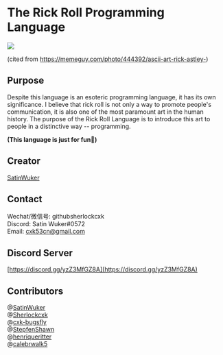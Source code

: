 # The Rick Roll Programming Language

![](https://memeguy.com/photos/images/ascii-art-rick-astley--444392.gif)

(cited from https://memeguy.com/photo/444392/ascii-art-rick-astley-)

## Purpose
Despite this language is an esoteric programming language, it has its own significance. I believe that rick roll is not only a way to promote people's communication, it is also one of the most paramount art in the human history. The purpose of the Rick Roll Language is to introduce this art to people in a distinctive way -- programming.

**(This language is just for fun🤣)**

## Creator
[SatinWuker](https://satinwuker.github.io/SatinWuker/)

## Contact
Wechat/微信号: githubsherlockcxk
<br>
Discord: Satin Wuker#0572
<br>
Email: cxk53cn@gmail.com

## Discord Server
[https://discord.gg/yzZ3MfGZ8A](https://discord.gg/yzZ3MfGZ8A)

## Contributors
@[SatinWuker](https://github.com/SatinWuker)
<br>
@[Sherlockcxk](https://github.com/Sherlockcxk)
<br>
@[cxk-bugsfly](https://github.com/cxk-bugsfly)
<br>
@[StepfenShawn](https://github.com/StepfenShawn)
<br>
@[henriqueritter](https://github.com/henriqueritter)
<br>
@[calebrwalk5](https://github.com/calebrwalk5)
